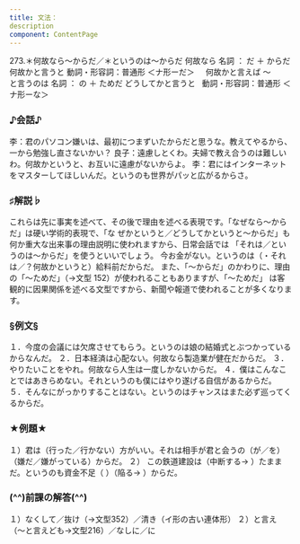 ```yaml
---
title: 文法：
description
component: ContentPage
---
```



273.＊何故なら～からだ／＊というのは～からだ
何故なら 名詞 ： だ ＋ からだ
何故かと言うと 動詞・形容詞：普通形 ＜ナ形ーだ＞    
何故かと言えば ～        
と言うのは 名詞 ： の ＋ ためだ
どうしてかと言うと   動詞・形容詞：普通形 ＜ナ形ーな＞  
### ♪会話♪
李：君のパソコン嫌いは、最初につまずいたからだと思うな。教えてやるから、一から勉強し直さないかい？
良子：遠慮しとくわ。夫婦で教え合うのは難しいわ。何故かというと、お互いに遠慮がないからよ。
李：君にはインターネットをマスターしてほしいんだ。というのも世界がパッと広がるからさ。
### ♯解説♭
これらは先に事実を述べて、その後で理由を述べる表現です。「なぜなら～からだ」は硬い学術的表現で、「な ぜかというと／どうしてかというと～からだ」も何か重大な出来事の理由説明に使われますから、日常会話では 「それは／というのは～からだ」を使うといいでしょう。
今お金がない。というのは（・それは／？何故かというと）給料前だからだ。 また、「～からだ」のかわりに、理由の「～ためだ」（→文型 152）が使われることもありますが、「～ためだ」
は客観的に因果関係を述べる文型ですから、新聞や報道で使われることが多くなります。
### §例文§
１．今度の会議には欠席させてもらう。というのは娘の結婚式とぶつかっているからなんだ。
２．日本経済は心配ない。何故なら製造業が健在だからだ。
３．やりたいことをやれ。何故なら人生は一度しかないからだ。
４．僕はこんなことではあきらめない。それというのも僕にはやり遂げる自信があるからだ。
５．そんなにがっかりすることはない。というのはチャンスはまた必ず巡ってくるからだ。
### ★例題★
１）君は（行った／行かない）方がいい。それは相手が君と会うの（が／を）（嫌だ／嫌がっている）からだ。
２） この鉄道建設は（中断する→ ）たままだ。というのも資金不足（ ）（陥る→ ）からだ。
### (^^)前課の解答(^^)
１）なくして／抜け（→文型352）／清き（イ形の古い連体形）
２）と言え（～と言えども→文型216）／なしに／に
